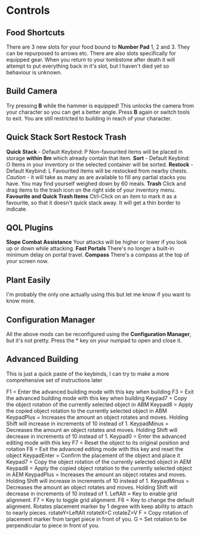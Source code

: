 # Controls

## Food Shortcuts
There are 3 new slots for your food bound to **Number Pad** 1, 2 and 3. They can be repurposed to arrows etc.
There are also slots specifically for equipped gear. When you return to your tombstone after death it will attempt to put everything back in it's slot, but I haven't died yet so behaviour is unknown.

## Build Camera

Try pressing **B** while the hammer is equipped! This unlocks the camera from your character so you can get a better angle. Press **B** again or switch tools to exit. You are still restricted to building in reach of your character.

## Quick Stack Sort Restock Trash

**Quick Stack** - Default Keybind: P
Non-favourited items will be placed in storage **within 8m** which already contain that item. 
**Sort** - Default Keybind: O
Items in your inventory or the selected container will be sorted. 
**Restock** - Default Keybind: L
Favourited items will be restocked from nearby chests.
*Caution* - it will take as many as are available to fill any partial stacks you have. You may find yourself weighed down by 60 meals.
**Trash**
Click and drag items to the trash icon on the right side of your inventory menu.
**Favourite and Quick Trash Items**
Ctrl-Click on an item to mark it as a favourite, so that it doesn't quick stack away. It will get a thin border to indicate.

## QOL Plugins
**Slope Combat Assistance**
Your attacks will be higher or lower if you look up or down while attacking.
**Fast Portals**
There's no longer a built-in minimum delay on portal travel.
**Compass**
There's a compass at the top of your screen now.

## Plant Easily
I'm probably the only one actually using this but let me know if you want to know more.

## Configuration Manager
All the above mods can be reconfigured using the **Configuration Manager**, but it's not pretty. Press the * key on your numpad to open and close it.

## Advanced Building
This is just a quick paste of the keybinds, I can try to make a more comprehensive set of instructions later

F1 = Enter the advanced building mode with this key when building
F3 = Exit the advanced building mode with this key when building
Keypad7 = Copy the object rotation of the currently selected object in ABM
Keypad8 = Apply the copied object rotation to the currently selected object in ABM
KeypadPlus = Increases the amount an object rotates and moves. Holding Shift will increase in increments of 10 instead of 1.
KeypadMinus = Decreases the amount an object rotates and moves. Holding Shift will decrease in increments of 10 instead of 1.
Keypad0 = Enter the advanced editing mode with this key
F7 = Reset the object to its original position and rotation
F8 = Exit the advanced editing mode with this key and reset the object
KeypadEnter = Confirm the placement of the object and place it
Keypad7 = Copy the object rotation of the currently selected object in AEM
Keypad8 = Apply the copied object rotation to the currently selected object in AEM
KeypadPlus = Increases the amount an object rotates and moves. Holding Shift will increase in increments of 10 instead of 1.
KeypadMinus = Decreases the amount an object rotates and moves. Holding Shift will decrease in increments of 10 instead of 1.
LeftAlt = Key to enable grid alignment.
F7 = Key to toggle grid alignment.
F6 = Key to change the default alignment.
Rotates placement marker by 1 degree with keep ability to attach to nearly pieces.
rotateY=LeftAlt
rotateX=C
rotateZ=V
F = Copy rotation of placement marker from target piece in front of you.
G = Set rotation to be perpendicular to piece in front of you.

